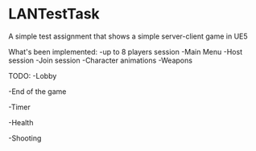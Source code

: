 # LANTestTask
A simple test assignment that shows a simple server-client game in UE5

What's been implemented:
-up to 8 players session
-Main Menu
-Host session
-Join session
-Character animations
-Weapons

TODO:
-Lobby

-End of the game

-Timer

-Health

-Shooting
